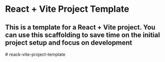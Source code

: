 # React + Vite Project Template

## This is a template for a React + Vite project. You can use this scaffolding to save time on the initial project setup and focus on development
#   r e a c k - v i t e - p r o j e c t - t e m p l a t e  
 